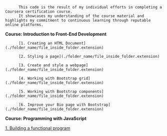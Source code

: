           This code is the result of my individual efforts in completing a Coursera certification course. 
          It showcases my understanding of the course material and highlights my commitment to continuous learning through reputable online platforms.


<b>Course: Introduction to Front-End Development</b>

          [1. Creating an HTML Document](./folder_name/file_inside_folder.extension)

          [2. Styling a page](./folder_name/file_inside_folder.extension)

          [3. Create and style a webpage](./folder_name/file_inside_folder.extension)

          [4. Working with Bootstrap grid](./folder_name/file_inside_folder.extension)

          [5. Working with Bootstrap components](./folder_name/file_inside_folder.extension)

          [6. Improve your Bio page with Bootstrap](./folder_name/file_inside_folder.extension)

<b>Course: Programming with JavaScript</b>

[1. Building a functional program](./folder_name/file_inside_folder.extension)




